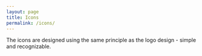 ```yaml
---
layout: page
title: Icons
permalink: /icons/
---
```

The icons are designed using the same principle as the logo design - simple and recognizable. 

<div class="icon1"></div>
<div class="icon2"></div>
<div class="icon3"></div>
<div class="icon4"></div>
<div class="icon5"></div>

